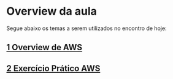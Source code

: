 # Overview da aula

Segue abaixo os temas a serem utilizados no encontro de hoje:

##  [1 Overview de AWS](./1_Overview_AWS.md)
##  [2 Exercício Prático AWS](./2_Exercicio_Pratico_AWS.md)



